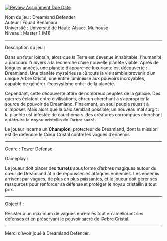 [![Review Assignment Due Date](https://classroom.github.com/assets/deadline-readme-button-22041afd0340ce965d47ae6ef1cefeee28c7c493a6346c4f15d667ab976d596c.svg)](https://classroom.github.com/a/tcwhlYLU)

Nom du jeu : Dreamland Defender  
Auteur : Fouad Benamara  
Université : Université de Haute-Alsace, Mulhouse  
Niveau : Master 1 (M1)

---

Description du jeu :

Dans un futur lointain, alors que la Terre est devenue inhabitable, l'humanité a parcouru l'univers à la recherche d’une nouvelle planète viable.
Après de longues années, une planète d’apparence luxuriante est découverte : Dreamland.
Une planète mystérieuse où toute la vie semble provenir d’un unique Arbre Cristal, une entité lumineuse aux pouvoirs incroyables, capable de générer l’écosystème entier de la planète.

Cependant, cette découverte attire de nombreux peuples de la galaxie. Des guerres éclatent entre civilisations, chacun cherchant à s’approprier la source de pouvoir de Dreamland. Finalement, un seul peuple réussit à s’imposer. Mais alors que la paix semblait possible, un nouveau mal surgit : la planète est infestée de cauchemars, des créatures corrompues cherchant à détruire le noyau cristallin de l’arbre sacré.

Le joueur incarne un **Champion**, protecteur de Dreamland, dont la mission est de défendre le Cœur Cristal contre les vagues d’ennemis.

---

Genre : Tower Defense

Gameplay :

Le joueur doit placer des **turrets** sous forme d’arbres magiques autour du cœur de Dreamland afin de repousser les attaques ennemies. Les ennemis arrivent par vagues, de plus en plus puissantes, et le joueur doit gérer ses ressources pour renforcer sa défense et protéger le noyau cristallin à tout prix.

---

Objectif :

Résister à un maximum de vagues ennemies tout en améliorant ses défenses et en préservant le pouvoir sacré de l’Arbre Cristal.

---

Merci d’avoir joué à Dreamland Defender.
